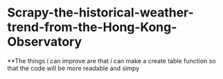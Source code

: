 # Scrapy-the-historical-weather-trend-from-the-Hong-Kong-Observatory

**The things i can improve are that i can make a create table function so that the code will be more readable and simpy
